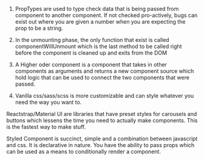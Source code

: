 1. PropTypes are used to type check data that is being passed from component to another component. If not checked pro-actively, bugs can exist out where you are given a number when you are expecting the prop to be a string.

2. In the unmounting phase, the only function that exist is called componentWillUnmount which is the last method to be called right before the component is cleaned up and exits from the DOM

3. A Higher oder component is a component that takes in other components as arguments and returns a new component source which hold logic that can be used to connect the two components that were passed.

4. Vanilla css/sass/scss is more customizable and can style whatever you need the way you want to.

Reactstrap/Material UI are libraries that have preset styles for carousels and buttons which lessens the time you need to actually make components. This is the fastest way to make stuff.

Styled Component is succinct, simple and a combination between javascript and css. It is declarative in nature. You have the ability to pass props which can be used as a means to conditionally render a component.
